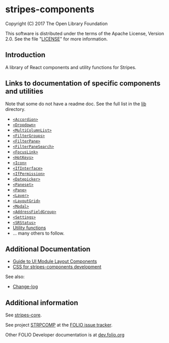 # stripes-components

Copyright (C) 2017 The Open Library Foundation

This software is distributed under the terms of the Apache License,
Version 2.0. See the file "[LICENSE](LICENSE)" for more information.

## Introduction

A library of React components and utility functions for Stripes.

## Links to documentation of specific components and utilities

Note that some do not have a readme doc.
See the full list in the [lib](lib) directory.

* [`<Accordion>`](lib/Accordion/readme.md)
* [`<Dropdown>`](lib/Dropdown/readme.md)
* [`<MultiColumnList>`](lib/MultiColumnList/readme.md)
* [`<FilterGroups>`](lib/FilterGroups/readme.md)
* [`<FilterPane>`](lib/FilterPane/readme.md)
* [`<FilterPaneSearch>`](lib/FilterPaneSearch/readme.md)
* [`<FocusLink>`](lib/FocusLink/readme.md)
* [`<HotKeys>`](lib/HotKeys/readme.md)
* [`<Icon>`](lib/Icon/readme.md)
* [`<IfInterface>`](lib/IfInterface/readme.md)
* [`<IfPermission>`](lib/IfPermission/readme.md)
* [`<Datepicker>`](lib/Datepicker/readme.md)
* [`<Paneset>`](lib/Paneset/readme.md)
* [`<Pane>`](lib/Pane/readme.md)
* [`<Layer>`](lib/Layer/readme.md)
* [`<LayoutGrid>`](lib/LayoutGrid/readme.md)
* [`<Modal>`](lib/Modal/readme.md)
* [`<AddressFieldGroup>`](lib/structures/AddressFieldGroup/readme.md)
* [`<Settings>`](lib/Settings/readme.md)
* [`<SRStatus>`](lib/SRStatus/readme.md)
* [Utility functions](util/README.md)
* ... many others to follow.

## Additional Documentation
* [Guide to UI Module Layout Components](docs/UIModuleLayout.md)
* [CSS for stripes-components development](docs/CSSinStripes.md)

See also:
* [Change-log](CHANGELOG.md)

## Additional information

See [stripes-core](https://github.com/folio-org/stripes-core).

See project [STRPCOMP](https://issues.folio.org/browse/STRPCOMP)
at the [FOLIO issue tracker](http://dev.folio.org/community/guide-issues).

Other FOLIO Developer documentation is at [dev.folio.org](http://dev.folio.org/)
